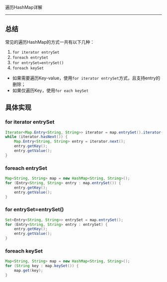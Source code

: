 遍历HashMap详解

------


## 总结

常见的遍历HashMap的方式一共有以下几种：
1. `for iterator entrySet`
2. `foreach entrySet`
3. `for entrySet=entrySet()`
4. `foreach keySet`

- 如果需要遍历Key-value，使用`for iterator entrySet`方式，且支持entry的删除；
- 如果仅遍历Key，使用`for each keySet`

## 具体实现
### for iterator entrySet

```java
Iterator<Map.Entry<String, String>> iterator = map.entrySet().iterator();
while (iterator.hasNext()) {
	Map.Entry<String, String> entry = iterator.next();
	entry.getKey();
	entry.getValue();
}
```

### foreach entrySet
```java
Map<String, String> map = new HashMap<String, String>();
for (Entry<String, String> entry : map.entrySet()) {
	entry.getKey();
	entry.getValue();
}
```

### for entrySet=entrySet()
```java
Set<Entry<String, String>> entrySet = map.entrySet();
for (Entry<String, String> entry : entrySet) {
	entry.getKey();
	entry.getValue();
}
```

### foreach keySet
```java
Map<String, String> map = new HashMap<String, String>();
for (String key : map.keySet()) {
	map.get(key);
}
```